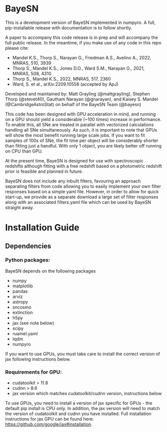 # BayeSN
This is a development version of BayeSN implemented in numpyro. A full, pip-installable release with documentation is to follow shortly.

A paper to accompany this code release is in prep and will accompany the full public release. In the meantime, if you make use of any code in this repo please cite:

- Mandel K.S., Thorp S., Narayan G., Friedman A.S., Avelino A., 2022, MNRAS, 510, 3939
- Thorp S., Mandel K.S., Jones D.O., Ward S.M., Narayan G., 2021, MNRAS, 508, 4310
- Thorp S., Mandel K.S., 2022, MNRAS, 517, 2360
- Ward, S. et al., arXiv:2209.10558 (accepted by ApJ)

Developed and maintained by: Matt Grayling (@mattgrayling), Stephen Thorp (@stevet40), Gautham Narayan (@gnarayan), and Kaisey S. Mandel (@CambridgeAstroStat) on behalf of the BayeSN Team (@bayesn)

This code has been designed with GPU acceleration in mind, and running on a GPU should yield a considerable (~100 times) increase in performance. To enable this, all SNe are treated in parallel with vectorized calculations handling all SNe simultaneously. As such, it is important to note that GPUs will show the most benefit running large scale jobs. If you want to fit samples of 100s of SNe, the fit time per object will be considerably shorter than fitting just a handful. With only 1 object, you are likely better off running on CPU than GPU.

At the present time, BayeSN is designed for use with spectroscopic redshifts although fitting with a free redshift based on a photometric redshift prior is feasible and planned in future.

BayeSN does not include any inbuilt filters, favouring an approach separating filters from code allowing you to easily implement your own filter responses based on a simple yaml file. However, in order to allow for quick start-up, we provide as a separate download a large set of filter responses along with an associated filters.yaml file which can be used by BayeSN straight away.

# Installation Guide

## Dependencies

### Python packages:

BayeSN depends on the following packages

- numpy
- matplotlib
- pandas
- arviz
- astropy
- sncosmo
- extinction
- h5py
- jax (see note below)
- scipy
- ruamel.yaml
- tqdm
- numpyro

If you want to use GPUs, you must take care to install the correct version of jax following instructions below.

### Requirements for GPU:

- cudatoolkit > 11.8
- cudnn > 8.6
- jax version which matches cudatoolkit/cudnn version, instructions below

To use GPUs, you need to install a version of jax specific for GPUs - the default pip install is CPU only. In addition, the jax version will need to match the version of cudatoolkit and cudnn you have installed. Full installation instructions for jax GPU can be found here: https://github.com/google/jax#installation.


<!---
# BayeSN-numpyro
This is a numpyro implementation of BayeSN, the optical-NIR SED model for type Ia supernovae as outlined in Mandel+2020 MNRAS 510, 3. This code will allow you to train new models (obtain posteriors on global, population-level parameters while marginalising over latent, individual SN parameters) as well as fit using existing models (obtain posteriors on latent SN parameters conditioned on fixed global parameters inferred during training).

This code has been designed with GPU acceleration in mind, and running on a GPU should yield a considerable (~100 times) increase in performance. To enable this, all SNe are treated in parallel with vectorized calculations handling all SNe simultaneously. As such, it is important to note that GPUs will show the most benefit running large scale jobs. If you want to fit samples of 100s of SNe, the fit time per object will be considerably shorter than fitting just a handful. With only 1 object, you are likely better off running on CPU than GPU.

At the present time, BayeSN is designed for use with spectroscopic redshifts although fitting with a free redshift based on a photometric redshift prior is feasible and planned in future.

BayeSN does not include any inbuilt filters, favouring an approach separating filters from code allowing you to easily implement your own filter responses based on a simple yaml file. However, in order to allow for quick start-up, we provide as a separate download a large set of filter responses along with an associated filters.yaml file which can be used by BayeSN straight away.

# Installation Guide

## Dependencies

### Python packages:

BayeSN depends on the following packages

- numpy
- matplotlib
- pandas
- arviz
- astropy
- sncosmo
- extinction
- h5py
- jax (see note below)
- scipy
- ruamel.yaml
- tqdm
- numpyro

If you want to use GPUs, you must take care to install the correct version of jax following instructions below.

### Requirements for GPU:

- cudatoolkit > 11.8
- cudnn > 8.6
- jax version which matches cudatoolkit/cudnn version, instructions below

To use GPUs, you need to install a version of jax specific for GPUs - the default pip install is CPU only. In addition, the jax version will need to match the version of cudatoolkit and cudnn you have installed. Full installation instructions for jax GPU can be found here: https://github.com/google/jax#installation.

## Installing using pip

BayeSN can be installed using pip:

```
pip install bayesn
```

**However, take care if you want to run using GPUs**. In this case, you must install a version of jax compatible with GPUs **before** pip installing BayeSN, following the instructions above. This is because installing via pip will also pip install jax, and the default version installed via pip only supports CPU. If you only want to run on CPU, just install using pip.

# Running BayeSN jobs

BayeSN jobs are run just by running the script `run_bayesn` (after installation, this script can be called from any directory), with the specific job defined by an input yaml file which allow you to specify e.g. whether you want to run model training or fitting, which data you want to use and where your filters are defined. To run a job, you can just run the following command, making sure to specify the path to your `input.yaml` file.

```
run_bayesn --input PATH\TO\input.yaml
```

The `input.yaml` therefore underpins this code. Examples and explanations of all the keys are given below.

Please note, if you do not specify `--input`, the code will look for a file called `input.yaml` in the directory where you run this command from.

## Specifying input to BayeSN

The keys which can be specified are described below. Depending on whether you are training or fitting, different keys will be required:

- `name`: Specifies the name of the folder that the output of the run will be saved in. In tandem with `outputdir`, this will specify exactly where the results are saved.
- `outputdir`: The directory in which to save the output folder. 
- `mode`: The BayeSN mode to use, can be used to specify whether you want to train or fit.
- `load_model`: The existing BayeSN to use if you are fitting. You can either specify one of the built-in models (one of 'M20_model', 'T21_model' or 'W22_model') or use a path to a model you have trained yourself (defined by a bayesn.yaml file, see details of the output below).
- `num_warmup`: The number of warmup steps for HMC. Typically 500 is sufficient for training and 250 for fitting for convergence, but you may need to increase this.
- `num_samples`: The number of posterior samples to take.
- `num_chains`: The number of MCMC chains to run. Using HMC, it is recommended to use at least 4 chains to assess model convergence. 
- `filters`: Path to a yaml file describing the filters you want to use, see below for more details.
- `chain_method`: The method to use for running multiple chains in numpyro. If 'sequential', chains will be run one-after-the-other until all are complete. If 'parallel', the chains will be run in parallel over multiple devices - with 4 chains and a node with 4 GPUs, the chains will be run simultaneously in parallel. If 'vectorized', chains will be run in parallel on a single device which may or may not be quicker than running them sequentially depending on the device you are using, and may result in memory issues unless you are using a large GPU.
- `initialisation`: The strategy used to initialise the HMC chains. Must be one of:
  - 'median': Initialise chains to the prior media with some additonal scatter between chains applied by numpyro.
  - 'sample': Initialise chains to random samples from the priors.
  - 'T21': Should only be used when training the model. Will initialise some global parameters to those of the T21 BayeSN model, specifically W0 and W1. This is useful just to stop these complex, multidimensional parameters starting in a very bad region of parameter space. Other parameters are random samples from the priors. If using different wavelength knots to T21, the inital values for W0 and W1 matrices will be determined by cubic spline interpolation of the originals if within the wavelength range covered by T21, and initialised to 0 otherwise.
  - 'M20': The same as above but using the M20 model rather than T21.
- `l_knots`: The wavelength knot locations for the 2d cubic spline surfaces that define the BayeSN model. These only need to be specified when training, as they are already specified in the model definition when fitting.
- `tau_knots`: The rest-frame phase knot locations for the 2d cubic spline surfaces that define the BayeSN model. These only need to be specified when training, as they are already specified in the model definition when fitting.
- `map`: A set of `key: value` pairs specifying a mapping between filter names. You will want to use this if the filter names in the data files you are using do not match the names in your `filters.yaml` file (see below). For example, if your data files use the filter names _griz_ and you want ensure that you use DES filters you can set `map: {g: g_DES, r: r_DES, i: i_DES, z: z_DES}`, and just make sure that the filter names _g_DES_ etc. are in your `filters.yaml` file. If the filter names in your data files already match those in `filters.yaml`, this is not required.
- `data_table`: The path to a table providing paths to data files and metadata for each SN - see below for the required format. This should be used **only** if working with real data, as if you are using an SNANA simulation we can expect all files to be located in the same folder and be confident about the information contained in the headers - in this case, use the `data_dir` key instead.
- `data_root`: A root directory which will be pre-pended to all file paths in input_table. Not required if using `data_dir`, only for `data_table`.
- `data_dir`: The path to a directory containing that the output of an SNANA simulation you wish to use an input data. This should be used **only** if you are using the output of an SNANA simulation, where the data structure is more predictable and standard than using real data. Otherwise, use a combination of `data_table` and `data_root` instead.
- `yamloutputfile`: The name of an output yaml file, required only for SNANA runs to check job success, which will be saved in `outputdir`. If not specified, defaults to `output.yaml`.
- `drop_bands`: A list of bands which are present in the data files that you are using which you do not wish to include in the analysis, optional.

You can see an example of input.yaml files for training and fitting below.

### Training example

This example demonstrates the input.yaml that could be used to train the BayeSN model presented in Thorp+2021

```
name: T21_training_example
mode: training
num_chains: 4
num_warmup: 500
num_samples: 500
filters: /PATH/TO/filters.yaml
chain_method: parallel
initialisation: T21
l_knots: [3500.0, 4900.0, 6200.0, 7700.0, 8700.0, 9500.0]
tau_knots: [-10.0, 0.0, 10.0, 20.0, 30.0, 40.0]
map: {g: g_PS1, r: r_PS1, i: i_PS1, z: z_PS1}
data_root: /PATH/TO/DATA/ROOT
input_table: T21_training_set.txt
outputdir: /PATH/TO/OUTPUT/DIR
yamloutputfile: test_out.yaml
```

### Fitting example

This example demonstrates the input.yaml that could be used to fit some SNANA simulations using a custom BayeSN model defined in a bayesn.yaml file.

```
name: M20_training_example
mode: fitting
load_model: /PATH/TO/CUSTOM/bayesn.yaml
num_chains: 4
num_warmup: 250
num_samples: 250
filters: /PATH/TO/filters.yaml
chain_method: parallel
initialisation: median
data_dir: /PATH/TO/SNANA/SIMULATION
outputdir: /PATH/TO/OUTPUT/DIR
yamloutputfile: test_out.yaml
```

## Specifying data to use

As discussed above, if you are using the output an SNANA simulation as input you need only pass the location of the SNANA output to the `data_dir` key in the input file. However, if you are using real data, you may want to use data spanning multiple surveys which means you won't necessarily be able to point to a single directory. In this case, you should use the keys `data_table` and `data_root` in the input. `data_table` should contain file paths to the data for each SN as well as associated metadata for the SN, with the following structure:

```
SNID	SEARCH_PEAKMJD	REDSHIFT_CMB	REDSHIFT_CMB_ERR	files
SN1	57400	0.02	0.0001	survey1/SN1.txt
SN2	57500	0.03	0.0001  survey1/SN2.txt
SN3	57600	0.04	0.0001	survey1/SN3.txt,survey2/SN3.txt
SN4	57700	0.05	0.0001	survey3/SN3_optical.txt,survey3/SN3_NIR.txt
SN5	57800	0.06	0.0001	survey4/SN4.txt
```
The table allows for multiple files per object if required, the file names just need to be separated by commas in the files columns. This approach allows you to read in data from multiple surveys, including cases where the same object has observations from multiple surveys which are contained in different data files. This is also relevant for cases where one object may have both optical and NIR data which are contained in different files.

The table should include CMB-frame redshifts and associated uncertainties. This will be used to fix distance when training, although distance is a free parameter when fitting with redshift used only to determine filter responses and phase. The time of B-band maximum, SEARCH_PEAKMJD, need only be a rough estimate when fitting as the model will also infer the time of maximum, using a uniform prior covering 10 rest-frame days either side of the specified SEARCH_PEAKMJD.

The key `data_root` simply specifies the location that the file paths in `data_table` are defined with respect to. For example, with `data_root: /data/photometry/`, the full file path for the first file in the table above will be `/data/photometry/survey1/SN1.txt` and similar for the rest.

## Specifying filters

One of the arguments for the `input.yaml` file above, `filters`, is used to specify a path to a separate yaml file which details the filters you wish to use. This can be a small file containing a small number of filters, or one large file containing all the filters you might ever possibly want to use which only needs to be made once. This file should have the following structure:

```
standards_root: /PATH/TO/STANDARDS/ROOT
standards:
  vega:
    path: VEGA_STANDARD.fits/.dat
  bd17:
    path: BD17_STANDARD.fits/.dat
filters_root: /PATH/TO/FILTERS/ROOT
filters:
  test_band_1:
    magsys: ab
    magzero: 0
    path: test_band_1_response.dat
  test_band_2:
    magsys: vega
    magzero: 0
    path: test_band_2_response.dat
```

These arguments are described as follows:
- `standards_root`:  A directory which all paths in `standard` are defined relative to. For example, if the standard spectrum for Vega is located at `\data\standards\VEGA_STANDARD.fits` and BD17 is at `\data\filters\BD17_STANDARD.fits`, you can just set `standards_root: \data\standards` and use `path: VEGA_STANDARD.fits` within the key for Vega and similar for BD17. Alternatively, if you use a relative path this will be treated as being relative to the location of the filters yaml file. You can also use an environment variable here as part of the path e.g. $SNDATA_ROOT. This is an optional argument present for convenience, if not specified it is assumed that the paths for each band are all full paths rather than paths relative to `standards_root`.
- `standards`: Keys in here define all of the standards you wish to use. For each standard, the key is the name (this can be any string of your choosing), and each must have a `path` specifying the location of the reference spectrum for each standard - this can be either a FITS file with named columns for WAVELENGTH and FLUX, or a text file with columns for each.
- `filters_root`: This specifies a directory which all paths in `filters` are defined relative to, behaving exactly as `standards_root` does for `standards`. Again, if you use a relative path this will be treated as being relative to the location of the filters yaml file.
- `filters`: Keys in here define all of the filters you wish you use. For each filter, the key is the name (again, this can be any string of your choosing). Each filter must have a `magsys` key which either corresponds to one of the standard names defined in `standards` or is set to 'ab' (see note below), defining the magnitude system for each band. Each filters must also have a `magzero` key, specifying the magnitude offset for the filter, and a `path` specifying the location of the filter response for each filter.

Please note, the AB reference source is treated as an analytic function within the code so nothing needs to be included in `standards` for the AB magnitude system, any filter with `magsys: ab` will automatically work. If your filters only use the AB magnitude system, you can just omit the `standards` and `standards_root` keys entirely.

**We optionally provide a collection of common filters along with an associated filters.yaml detailing all of them.** You can simply download bayesn-filters and set `filters: \PATH\TO\bayesn-filters/filters.yaml` in the input yaml file, which will enable you to use all of these inbuilt filters.

The wavelength range covered by the model will depend on exactly which model you use. Filters will automatically be dropped for individual SNe when they fall out of the rest-frame wavelength range covered by the based on their redshift. The uppper and lower cut off wavelengths for each filter are defined as the wavelength where the filter response first drops below 0.01 times the maximum value.

## Output

The output of BayeSN will vary depending on whether you are training or fitting. The output will be saved in `outputdir/name` where `outputdir` and `name` correspond to the keys present in the input file as described above.

### Training output

The output of a training job will have the following structure:

- `fit_summary.csv`: A summary of the MCMC output, showing parameter means/medians etc. as well as the Gelman-Rubin statistic and effective sample sizes to assess fit quality.
- `initial_chains.pkl`: The MCMC chains containing posterior samples, prior to any postprocessing, saved as a pickle file. This is a dictionary, with the keys corresponding to each parameter and the values the posterior samples for that parameter.
- `chains.pkl`: The same as above, except after postprocessing is applied. Postprocessing is required for a number of reasons. For example in the BayeSN model there exists a mirror degeneracy between theta and W1 whereby flipping the signs on both will lead to an identical output since they are multiplied together. As a result, sometimes different chains can move towards mirrored solutions. Postprocessing corrects for this to ensure that all chains have the same sign for elements of W1/theta values.

### Fitting output

The output of a fitting job will have the following structure:

- `fit_summary.csv`: A summary of the MCMC output, showing parameter means/medians etc. as well as the Gelman-Rubin statistic and effective sample sizes to assess fit quality.
- `chains.pkl`: The MCMC chains, as for the training output. Unlike for training, no postprocessing is required therefore only one set of chains needs to be saved.
  


!--->
